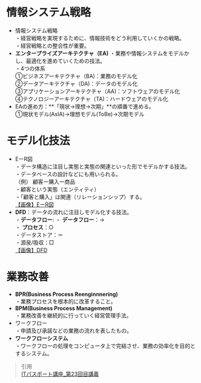 # 情報システム戦略  
* 情報システム戦略  
・経営戦略を実現するために、情報技術をどう利用していくかの戦略。  
・経営戦略との整合性が重要。  
* **エンタープライズアーキテクチャ（EA)**
・業務や情報システムをモデルかし、最適化を進めていくための技法。  
・4つの体系  
①ビジネスアーキテクチャ（BA)：業務のモデル化  
②データアーキテクチャ（DA)：データのモデル化  
③アプリケーションアーキテクチャ（AA)：ソフトウェアのモデル化  
④テクノロジーアーキテクチャ（TA)：ハードウェアのモデル化  
* EAの進め方：**「現状→理想→次期」**の順番で進める。  
①現状モデル(AsIA)→理想モデル(ToBe)→次期モデル  
# モデル化技法  
* EーR図  
・データ構造に注目し実態と実態の関連といった形でモデルかする技法。  
・データベースの設計などにも用いられる。  
（例） 顧客ー購入ー商品  
・顧客という実態（エンティティ）  
・「顧客と購入」は関連（リレーションシップ）する。  
[【画像】EーR図](https://gyazo.com/8a72f23f66c9bfa39399875f0fd26be9)  
* **DFD**：データの流れに注目しモデル化する技法。  
・**データフロー**:
・ **データフロー**：→  
・ **プロセス**：○  
・データストア：＝  
・源泉/吸収：□  
[【画像】DFD](https://gyazo.com/5eda286cb258d031a5c8cdf7e522815b)  

# 業務改善  
* **BPR(Business Process Reenginnnering)**  
・業務プロセスを根本的に改革すること。
* **BPM(Business Process Management)**  
・業務改善を継続的に行っていく経営管理手法。
* ワークフロー  
・申請及び承諾などの業務の流れを表したもの。
* **ワークフローシステム**  
・ワークフローの処理をコンピュータ上で完結させ、業務の効率化を目的とするシステム。

> 引用  
[ITパスポート講座_第23回目講義](https://www.youtube.com/watch?v=FzHbuAVF6sY&list=PLC9xywNMIf9jgTizhye6GyPjZcuPZ9ou5&index=25&t=0s) 
